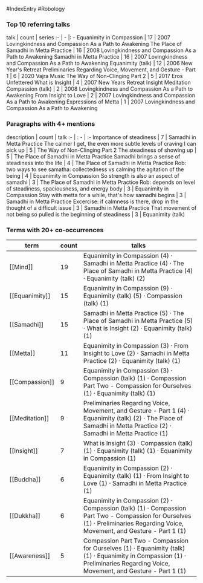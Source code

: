 #IndexEntry #Robology

### Top 10 referring talks
talk | count | series
:- | - |: -
<a data-href="Equanimity in Compassion" class="internal-link">Equanimity in Compassion</a> | 17 | <a data-href="2007 Lovingkindness and Compassion As a Path to Awakening" class="internal-link">2007 Lovingkindness and Compassion As a Path to Awakening</a>
<a data-href="The Place of Samadhi in Metta Practice" class="internal-link">The Place of Samadhi in Metta Practice</a> | 16 | <a data-href="2008 Lovingkindness and Compassion As a Path to Awakening" class="internal-link">2008 Lovingkindness and Compassion As a Path to Awakening</a>
<a data-href="Samadhi in Metta Practice" class="internal-link">Samadhi in Metta Practice</a> | 16 | <a data-href="2007 Lovingkindness and Compassion As a Path to Awakening" class="internal-link">2007 Lovingkindness and Compassion As a Path to Awakening</a>
<a data-href="Equanimity (talk)" class="internal-link">Equanimity (talk)</a> | 12 | <a data-href="2006 New Year's Retreat" class="internal-link">2006 New Year&#x27;s Retreat</a>
<a data-href="Preliminaries Regarding Voice, Movement, and Gesture - Part 1" class="internal-link">Preliminaries Regarding Voice, Movement, and Gesture - Part 1</a> | 6 | <a data-href="2020 Vajra Music" class="internal-link">2020 Vajra Music</a>
<a data-href="The Way of Non-Clinging Part 2" class="internal-link">The Way of Non-Clinging Part 2</a> | 5 | <a data-href="2017 Eros Unfettered" class="internal-link">2017 Eros Unfettered</a>
<a data-href="What is Insight" class="internal-link">What is Insight</a> | 4 | <a data-href="2007 New Years Retreat Insight Meditation" class="internal-link">2007 New Years Retreat Insight Meditation</a>
<a data-href="Compassion (talk)" class="internal-link">Compassion (talk)</a> | 2 | <a data-href="2008 Lovingkindness and Compassion As a Path to Awakening" class="internal-link">2008 Lovingkindness and Compassion As a Path to Awakening</a>
<a data-href="From Insight to Love" class="internal-link">From Insight to Love</a> | 2 | <a data-href="2007 Lovingkindness and Compassion As a Path to Awakening" class="internal-link">2007 Lovingkindness and Compassion As a Path to Awakening</a>
<a data-href="Expressions of Metta" class="internal-link">Expressions of Metta</a> | 1 | <a data-href="2007 Lovingkindness and Compassion As a Path to Awakening" class="internal-link">2007 Lovingkindness and Compassion As a Path to Awakening</a>

### Paragraphs with 4+ mentions
description | count | talk
:- | : - | :-
<a aria-label-position="top" aria-label="Samadhi in Metta Practice > Importance of steadiness" data-href="Samadhi in Metta Practice#Importance of steadiness" class="internal-link">Importance of steadiness</a> | 7 | <a data-href="Samadhi in Metta Practice" class="internal-link">Samadhi in Metta Practice</a>
<a aria-label-position="top" aria-label="The Way of Non-Clinging Part 2 > The calmer I get the even more subtle levels of craving I can pick up" data-href="The Way of Non-Clinging Part 2#The calmer I get the even more subtle levels of craving I can pick up" class="internal-link">The calmer I get, the even more subtle levels of craving I can pick up</a> | 5 | <a data-href="The Way of Non-Clinging Part 2" class="internal-link">The Way of Non-Clinging Part 2</a>
<a aria-label-position="top" aria-label="The Place of Samadhi in Metta Practice > The steadiness of showing up" data-href="The Place of Samadhi in Metta Practice#The steadiness of showing up" class="internal-link">The steadiness of showing up</a> | 5 | <a data-href="The Place of Samadhi in Metta Practice" class="internal-link">The Place of Samadhi in Metta Practice</a>
<a aria-label-position="top" aria-label="The Place of Samadhi in Metta Practice > Samadhi brings a sense of steadiness into the life" data-href="The Place of Samadhi in Metta Practice#Samadhi brings a sense of steadiness into the life" class="internal-link">Samadhi brings a sense of steadiness into the life</a> | 4 | <a data-href="The Place of Samadhi in Metta Practice" class="internal-link">The Place of Samadhi in Metta Practice</a>
<a aria-label-position="top" aria-label="Equanimity in Compassion > Rob two ways to see samatha collectedness vs calming the agitation of the being" data-href="Equanimity in Compassion#Rob two ways to see samatha collectedness vs calming the agitation of the being" class="internal-link">Rob: two ways to see samatha: collectedness vs calming the agitation of the being</a> | 4 | <a data-href="Equanimity in Compassion" class="internal-link">Equanimity in Compassion</a>
<a aria-label-position="top" aria-label="The Place of Samadhi in Metta Practice > So strength is also an aspect of samadhi" data-href="The Place of Samadhi in Metta Practice#So strength is also an aspect of samadhi" class="internal-link">So strength is also an aspect of samadhi</a> | 3 | <a data-href="The Place of Samadhi in Metta Practice" class="internal-link">The Place of Samadhi in Metta Practice</a>
<a aria-label-position="top" aria-label="Equanimity in Compassion > Rob depends on level of steadiness spaciousness and energy body" data-href="Equanimity in Compassion#Rob depends on level of steadiness spaciousness and energy body" class="internal-link">Rob: depends on level of steadiness, spaciousness, and energy body</a> | 3 | <a data-href="Equanimity in Compassion" class="internal-link">Equanimity in Compassion</a>
<a aria-label-position="top" aria-label="Samadhi in Metta Practice > Stay with metta for a while thats how samadhi begins" data-href="Samadhi in Metta Practice#Stay with metta for a while that's how samadhi begins" class="internal-link">Stay with metta for a while, that&#x27;s how samadhi begins</a> | 3 | <a data-href="Samadhi in Metta Practice" class="internal-link">Samadhi in Metta Practice</a>
<a aria-label-position="top" aria-label="Samadhi in Metta Practice > Excercise if calmness is there drop in the thought of a difficult issue" data-href="Samadhi in Metta Practice#Excercise if calmness is there drop in the thought of a difficult issue" class="internal-link">Excercise: if calmness is there, drop in the thought of a difficult issue</a> | 3 | <a data-href="Samadhi in Metta Practice" class="internal-link">Samadhi in Metta Practice</a>
<a aria-label-position="top" aria-label="Equanimity (talk) > That movement of not being so pulled is the beginning of steadiness" data-href="Equanimity (talk)#That movement of not being so pulled is the beginning of steadiness" class="internal-link">That movement of not being so pulled is the beginning of steadiness</a> | 3 | <a data-href="Equanimity (talk)" class="internal-link">Equanimity (talk)</a>

### Terms with 20+ co-occurrences
term | count | talks
-|-|-
[[Mind]] | 19 | <span class="counts"><a data-href="Equanimity in Compassion" class="internal-link">Equanimity in Compassion</a> (4) · <a data-href="Samadhi in Metta Practice" class="internal-link">Samadhi in Metta Practice</a> (4) · <a data-href="The Place of Samadhi in Metta Practice" class="internal-link">The Place of Samadhi in Metta Practice</a> (4) · <a data-href="Equanimity (talk)" class="internal-link">Equanimity (talk)</a> (2)</span> 
[[Equanimity]] | 15 | <span class="counts"><a data-href="Equanimity in Compassion" class="internal-link">Equanimity in Compassion</a> (9) · <a data-href="Equanimity (talk)" class="internal-link">Equanimity (talk)</a> (5) · <a data-href="Compassion (talk)" class="internal-link">Compassion (talk)</a> (1)</span> 
[[Samadhi]] | 15 | <span class="counts"><a data-href="Samadhi in Metta Practice" class="internal-link">Samadhi in Metta Practice</a> (5) · <a data-href="The Place of Samadhi in Metta Practice" class="internal-link">The Place of Samadhi in Metta Practice</a> (5) · <a data-href="What is Insight" class="internal-link">What is Insight</a> (2) · <a data-href="Equanimity (talk)" class="internal-link">Equanimity (talk)</a> (1)</span> 
[[Metta]] | 11 | <span class="counts"><a data-href="Equanimity in Compassion" class="internal-link">Equanimity in Compassion</a> (3) · <a data-href="From Insight to Love" class="internal-link">From Insight to Love</a> (2) · <a data-href="Samadhi in Metta Practice" class="internal-link">Samadhi in Metta Practice</a> (2) · <a data-href="Equanimity (talk)" class="internal-link">Equanimity (talk)</a> (1)</span> 
[[Compassion]] | 9 | <span class="counts"><a data-href="Equanimity in Compassion" class="internal-link">Equanimity in Compassion</a> (3) · <a data-href="Compassion (talk)" class="internal-link">Compassion (talk)</a> (1) · <a data-href="Compassion Part Two - Compassion for Ourselves" class="internal-link">Compassion Part Two - Compassion for Ourselves</a> (1) · <a data-href="Equanimity (talk)" class="internal-link">Equanimity (talk)</a> (1)</span> 
[[Meditation]] | 9 | <span class="counts"><a data-href="Preliminaries Regarding Voice, Movement, and Gesture - Part 1" class="internal-link">Preliminaries Regarding Voice, Movement, and Gesture - Part 1</a> (4) · <a data-href="Equanimity (talk)" class="internal-link">Equanimity (talk)</a> (2) · <a data-href="The Place of Samadhi in Metta Practice" class="internal-link">The Place of Samadhi in Metta Practice</a> (2) · <a data-href="Samadhi in Metta Practice" class="internal-link">Samadhi in Metta Practice</a> (1)</span> 
[[Insight]] | 7 | <span class="counts"><a data-href="What is Insight" class="internal-link">What is Insight</a> (3) · <a data-href="Compassion (talk)" class="internal-link">Compassion (talk)</a> (1) · <a data-href="Equanimity (talk)" class="internal-link">Equanimity (talk)</a> (1) · <a data-href="Equanimity in Compassion" class="internal-link">Equanimity in Compassion</a> (1)</span> 
[[Buddha]] | 6 | <span class="counts"><a data-href="Equanimity in Compassion" class="internal-link">Equanimity in Compassion</a> (2) · <a data-href="Equanimity (talk)" class="internal-link">Equanimity (talk)</a> (1) · <a data-href="From Insight to Love" class="internal-link">From Insight to Love</a> (1) · <a data-href="Samadhi in Metta Practice" class="internal-link">Samadhi in Metta Practice</a> (1)</span> 
[[Dukkha]] | 6 | <span class="counts"><a data-href="Equanimity in Compassion" class="internal-link">Equanimity in Compassion</a> (2) · <a data-href="Compassion (talk)" class="internal-link">Compassion (talk)</a> (1) · <a data-href="Compassion Part Two - Compassion for Ourselves" class="internal-link">Compassion Part Two - Compassion for Ourselves</a> (1) · <a data-href="Preliminaries Regarding Voice, Movement, and Gesture - Part 1" class="internal-link">Preliminaries Regarding Voice, Movement, and Gesture - Part 1</a> (1)</span> 
[[Awareness]] | 5 | <span class="counts"><a data-href="Compassion Part Two - Compassion for Ourselves" class="internal-link">Compassion Part Two - Compassion for Ourselves</a> (1) · <a data-href="Equanimity (talk)" class="internal-link">Equanimity (talk)</a> (1) · <a data-href="Equanimity in Compassion" class="internal-link">Equanimity in Compassion</a> (1) · <a data-href="Preliminaries Regarding Voice, Movement, and Gesture - Part 1" class="internal-link">Preliminaries Regarding Voice, Movement, and Gesture - Part 1</a> (1)</span> 

